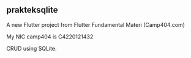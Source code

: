 ## prakteksqlite

A new Flutter project from Flutter Fundamental Materi (Camp404.com)

My NIC camp404 is C4220121432

CRUD using SQLite.